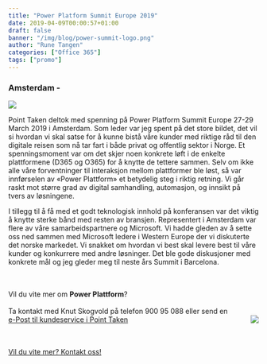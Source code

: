 ```yaml
---
title: "Power Platform Summit Europe 2019"
date: 2019-04-09T00:00:57+01:00
draft: false
banner: "/img/blog/power-summit-logo.png"
author: "Rune Tangen"
categories: ["Office 365"]
tags: ["promo"]
---
```




### Amsterdam  - <br> 

 
 <img class="img-fluid mt-3 mb-3" src="/img/blog/power-summit-logo.png" /> 

Point Taken deltok med spenning på Power Platform Summit Europe 27-29 March 2019 i Amsterdam.
Som leder var jeg spent på det store bildet, det vil si hvordan vi skal satse for å kunne bistå våre kunder med riktige råd
til den digitale reisen som nå tar fart i både privat og offentlig sektor i Norge. Et spenningsmoment var om det skjer noen konkrete 
løft i de enkelte plattformene (D365 og O365) for å knytte de tettere sammen. Selv om ikke alle våre forventninger
til interaksjon mellom plattformer ble løst, så var innførselen av «Power Plattform» et betydelig steg i riktig retning. Vi går raskt
mot større grad av digital samhandling, automasjon, og innsikt på tvers av løsningene.

I tillegg til å få med et godt teknologisk innhold på konferansen var det viktig å knytte sterke bånd med resten av bransjen. 
Representert i Amsterdam var flere av våre samarbeidspartnere og Microsoft. Vi hadde gleden av å sette oss ned sammen med Microsoft ledere i Western Europe 
der vi diskuterte det norske markedet. Vi snakket om hvordan vi best skal levere best til våre kunder og konkurrere med andre løsninger. 
Det ble gode diskusjoner med konkrete mål og jeg gleder meg til neste års Summit i Barcelona. 


<br><br>
Vil du vite mer om **Power Plattform**?
<br><br>
Ta kontakt med Knut Skogvold på telefon 900 95 088 eller send en <br>
 <img class="card-img-top img-profil img-round mx-auto" src="/img/people/knut-round.jpg" style="float:right;">
<a href="kundeservice i pointtaken.no"  rel="nofollow" onclick="this.href='mailto:' + 'kundeservice' + '@' + 'pointtaken.no'">e-Post til kundeservice i Point Taken</a>
<br>
<br>


<br>
    <a class="btn btn-primary btn-full" href="/contact/" role="button">Vil du vite mer? Kontakt oss!</a>
<br>
<br>